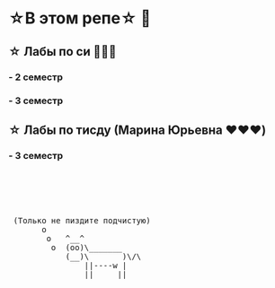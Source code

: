 # ☆В этом репе☆ 🤔

## ☆ Лабы по си 🙈🙉🙊
### - 2 семестр
### - 3 семестр

## ☆ Лабы по тисду (Марина Юрьевна ❤️❤️❤️)
### - 3 семестр

<br>
<br>
<br>
<br>
<pre>
 (Только не пиздите подчистую)
       o
        o   ^__^
         o  (oo)\_______
            (__)\       )\/\
                ||----w |
                ||     ||
</pre>
